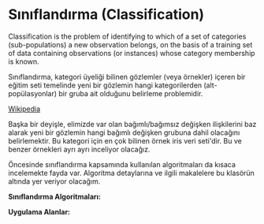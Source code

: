 # Sınıflandırma (Classification)

Classification is the problem of identifying to which of a set of categories (sub-populations) a new observation belongs, on the basis of a training set of data containing observations (or instances) whose category membership is known.

Sınıflandırma, kategori üyeliği bilinen gözlemler (veya örnekler) içeren bir eğitim seti temelinde yeni bir gözlemin hangi kategorilerden (alt-popülasyonlar) bir gruba ait olduğunu belirleme problemidir.

[Wikipedia](https://en.wikipedia.org/wiki/Statistical_classification)

Başka bir deyişle, elimizde var olan bağımlı/bağımsız değişken ilişkilerini baz alarak yeni bir gözlemin hangi bağımlı değişken grubuna dahil olacağını belirlemektir. Bu kategori için en çok bilinen örnek iris veri seti'dir. Bu ve benzer örnekleri ayrı ayrı inceliyor olacağız.

Öncesinde sınıflandırma kapsamında kullanılan algoritmaları da kısaca incelemekte fayda var. Algoritma detaylarına ve ilgili makalelere bu klasörün altında yer veriyor olacağım.

**Sınıflandırma Algoritmaları:**

**Uygulama Alanlar:**
